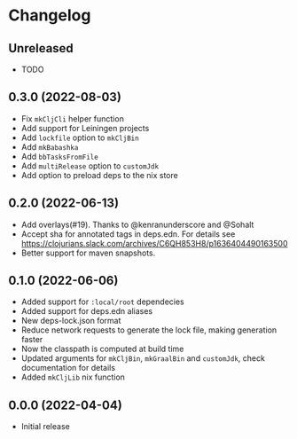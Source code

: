 # Changelog

## Unreleased

- TODO

## 0.3.0 (2022-08-03)

- Fix `mkCljCli` helper function
- Add support for Leiningen projects
- Add `lockfile` option to `mkCljBin`
- Add `mkBabashka`
- Add `bbTasksFromFile`
- Add `multiRelease` option to `customJdk`
- Add option to preload deps to the nix store

## 0.2.0 (2022-06-13)

- Add overlays(#19). Thanks to @kenranunderscore and @Sohalt
- Accept sha for annotated tags in deps.edn. For details see
  https://clojurians.slack.com/archives/C6QH853H8/p1636404490163500
- Better support for maven snapshots.

## 0.1.0 (2022-06-06)

- Added support for `:local/root` dependecies
- Added support for deps.edn aliases
- New deps-lock.json format
- Reduce network requests to generate the lock file, making generation faster
- Now the classpath is computed at build time
- Updated arguments for `mkCljBin`, `mkGraalBin` and `customJdk`, check
  documentation for details
- Added `mkCljLib` nix function

## 0.0.0 (2022-04-04)

- Initial release
